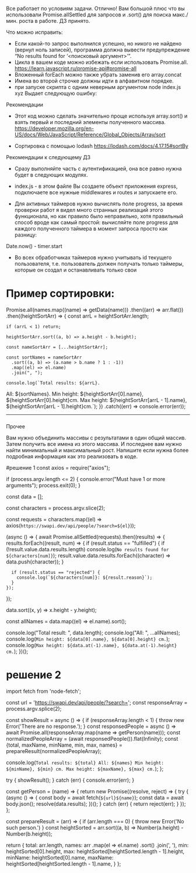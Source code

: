 Все работает по условиям задачи. Отлично! Вам большой плюс что вы использовали Promise.allSettled для запросов и .sort() для поиска макс./мин. роста в работе. ДЗ принято.

Что можно исправить:
- Если какой-то запрос выполнился успешно, но никого не найдено (вернул ноль записей), программа должна вывести предупреждение “No results found for ‘<поисковый аргумент>’”.
- Цикла в вашем коде можно избежать если использовать Promise.all.
https://learn.javascript.ru/promise-api#promise-all
- Вложенный forEach можно также убрать заменив его array.concat
- Имена во второй строчке должны идти в алфавитном порядке.
- при запуске скрипта с одним неверным аргументом
node index.js xyz
Выдает следующую ошибку:


Рекомендации
- Этот код можно сделать значительно проще используя array.sort() и взять первый и последний элементы полученного массива.
https://developer.mozilla.org/en-US/docs/Web/JavaScript/Reference/Global_Objects/Array/sort

- Сортировка с помощью lodash
https://lodash.com/docs/4.17.15#sortBy


Рекомендации к следующему ДЗ
- Сразу выполняйте часть с аутентификацией, она все равно нужна будет в следующих модулях.

- index.js - в этом файле Вы создаете объект приложения express, подключаете все нужные middlewares и routes и запускаете его.

- Для активных таймеров нужно вычислять поле progress, за время проверки работ я видел много странных реализаций этого функционала, но как правило было неправильно, хотя правильный способ вроде как самый простой: вычисляйте поле progress для каждого полученного таймера в момент запроса просто как разницу:

Date.now() - timer.start

- Во всех обработчиках таймеров нужно учитывать id текущего пользователя, т.е. пользователь должен получать только таймеры, которые он создал и останавливать только свои

# Пример сортировки:

Promise.all(names.map((name) => getData(name)))
  .then((arr) => arr.flat())
  .then((heightSortArr) => {
    const arrL = heightSortArr.length;

    if (arrL < 1) return;

    heightSortArr.sort((a, b) => a.height - b.height);

    const nameSortArr = [...heightSortArr];

    const sortNames = nameSortArr
      .sort((a, b) => (a.name > b.name ? 1 : -1))
      .map((el) => el.name)
      .join(", ");

    console.log(`Total results: ${arrL}.
  All: ${sortNames}.
  Min height: ${heightSortArr[0].name}, ${heightSortArr[0].height}cm.
  Max height: ${heightSortArr[arrL - 1].name}, ${heightSortArr[arrL - 1].height}cm.`);
  })
  .catch((err) => console.error(err));


----
###
Прочее

Вам нужно объединить массивы с результатами в один общий массив. Затем получить все имена из этого массива. И последнее вам нужно найти минимальный и максимальный рост. Напишите если нужна более подробная информация как это реализовать в коде.


#решение 1
const axios = require("axios");

if (process.argv.length <= 2) {
  console.error("Must have 1 or more arguments");
  process.exit(0);
}

const data = [];

const characters = process.argv.slice(2);

const requests = characters.map((el) => axios(`https://swapi.dev/api/people/?search=${el}`));

(async () => {
  await Promise.allSettled(requests).then((results) => {
    results.forEach((result, num) => {
      if (result.status == "fulfilled") {
        if (!result.value.data.results.length) console.log(`No results found for ${characters[num]}`);
        result.value.data.results.forEach((character) => data.push(character));
      }

      if (result.status == "rejected") {
        console.log(`${characters[num]}: ${result.reason}`);
      }
    });
  });

  data.sort((x, y) => x.height - y.height);

  const allNames = data.map((el) => el.name).sort();

  console.log("Total result: ", data.length);
  console.log("All: ", ...allNames);
  console.log(`Min height: ${data[0].name}, ${data[0].height} cm.`);
  console.log(`Max height: ${data.at(-1).name}, ${data.at(-1).height} cm.`);
})();

# решение 2
import fetch from 'node-fetch';

const url = 'https://swapi.dev/api/people/?search=';
const responseArray = process.argv.splice(2);

const showResult = async () => {
  if (responseArray.length < 1) {
    throw new Error('There are no response.');
  }
  const responsedPeople = async () => await Promise.all(responseArray.map(name => getPerson(name)));
  const normalizedPeopleArray = (await responsedPeople()).flat(Infinity);
  const {total, maxName, minName, min, max, names} = prepareResult(normalizedPeopleArray);

  console.log(`
    Total results: ${total}
    All: ${names}
    Min height: ${minName}, ${min} cm.
    Max height: ${maxName}, ${max} cm.
  `);
};


try {
  showResult();
} catch (err) {
  console.error(err);
}

const getPerson = (name) => {
  return new Promise((resolve, reject) => {
    try {
      (async () => {
        const body = await fetch(`${url}${name}`);
        const data = await body.json();
        resolve(data.results);
      })();
    } catch (err) {
      return reject(err);
    }
  });
};

const prepareResult = (arr) => {
  if (arr.length === 0) {
    throw new Error('No such person.')
  }
  const heightSorted = arr.sort((a, b) => Number(a.height) - Number(b.height));

  return {
    total: arr.length,
    names: arr
      .map(el => el.name)
      .sort()
      .join(', '),
    min: heightSorted[0].height,
    max: heightSorted[heightSorted.length - 1].height,
    minName: heightSorted[0].name,
    maxName: heightSorted[heightSorted.length - 1].name,
  }
};
